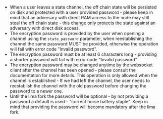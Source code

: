 - When a user leaves a state channel, the off chain state will be persisted on disk and protected with a user provided password - please keep in mind that an adversary
with direct RAM access to the node may still steal the off chain state - this change only protects the state against an adversary with direct disk access.
- The encryption password is provided by the user when opening a channel using the `state_password` parameter, when reestablishing the channel the same
password MUST be provided, otherwise the operation will fail with error code "Invalid password".
- The encryption password must be at least 6 characters long - providing a shorter password will fail with error code "Invalid password"
- The encryption password may be changed anytime by the websocket client after the channel has been opened - please consult the documentation for more details. 
This operation is only allowed when the channel is established - If we had left the channel, the user needs to reestablish the channel with the old password before changing the password to a newer one.
- Until the lima fork the password will be optional - by not providing a password a default is used - "correct horse battery staple". Keep in mind that providing the password
will become mandatory after the lima fork.
